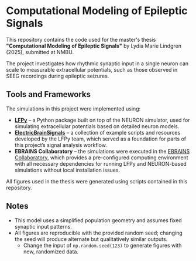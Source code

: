 # Computational Modeling of Epileptic Signals

This repository contains the code used for the master's thesis  
**"Computational Modeling of Epileptic Signals"** by Lydia Marie Lindgren (2025), submitted at NMBU.

The project investigates how rhythmic synaptic input in a single neuron can scale to measurable extracellular potentials, such as those observed in SEEG recordings during epileptic seizures.

## Tools and Frameworks

The simulations in this project were implemented using:

- **[LFPy](https://github.com/LFPy/LFPy)** – a Python package built on top of the NEURON simulator, used for simulating extracellular potentials based on detailed neuron models.
- **[ElectricBrainSignals](https://github.com/LFPy/ElectricBrainSignals)** – a collection of example scripts and resources developed by the LFPy team, which served as a foundation for parts of this project’s signal analysis workflow.
- **EBRAINS Collaboratory** – the simulations were executed in the [EBRAINS Collaboratory](https://ebrains.eu/service/collaboratory), which provides a pre-configured computing environment with all necessary dependencies for running LFPy and NEURON-based simulations without local installation issues.

All figures used in the thesis were generated using scripts contained in this repository.

## Notes

- This model uses a simplified population geometry and assumes fixed synaptic input patterns.
- All figures are reproducible with the provided random seed; changing the seed will produce alternate but qualitatively similar outputs.
  - Change the input of `np.random.seed(123)` to generate figures with new, randomized data. 
  
